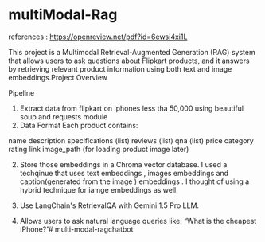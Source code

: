 # multiModal-Rag
references : 
https://openreview.net/pdf?id=6ewsi4xi1L

This project is a Multimodal Retrieval-Augmented Generation (RAG) system that allows users to ask questions about Flipkart products, and it answers by retrieving relevant product information using both text and image embeddings.Project Overview


Pipeline 
1. Extract data from flipkart on iphones less tha 50,000 using beautiful soup and requests module  
1. Data Format
Each product contains:

name
description
specifications (list)
reviews (list)
qna (list)
price
category
rating
link
image_path (for loading product image later) 



2. Store those embeddings in a Chroma vector database.
I used a  techqinue that uses text embeddings , images embeddings and caption(generated from the image ) embeddings . 
I thought of using a hybrid technique for iamge embeddings as well. 

3. Use LangChain's RetrievalQA with Gemini 1.5 Pro LLM.


4. Allows users to ask natural language queries like:
“What is the cheapest iPhone?”# multi-modal-ragchatbot

